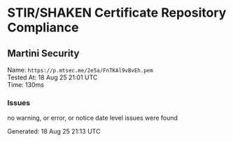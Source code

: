 # STIR/SHAKEN Certificate Repository Compliance

## Martini Security

Name: `https://p.mtsec.me/2e5a/FnTKAl9vBvEh.pem`\
Tested At: 18 Aug 25 21:01 UTC\
Time: 130ms

### Issues

no warning, or error, or notice date level issues were found

Generated: 18 Aug 25 21:13 UTC